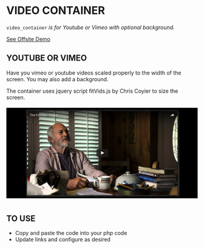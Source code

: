 # VIDEO CONTAINER

`video_container` _is for Youtube or Vimeo with optional background._

[See Offsite Demo](http://www.jeffryadecola.com/my-php-containers/index.php?container_name=video_container)

## YOUTUBE OR VIMEO

Have you vimeo or youtube videos scaled properly to the
width of the screen.  You may also add a background.

The container uses jquery script fitVids.js by Chris Coyier
to size the screen.

![IMAGE - video_container - IMAGE](../docs/pics/video_container_the_frontier.jpg)

## TO USE

* Copy and paste the code into your php code
* Update links and configure as desired